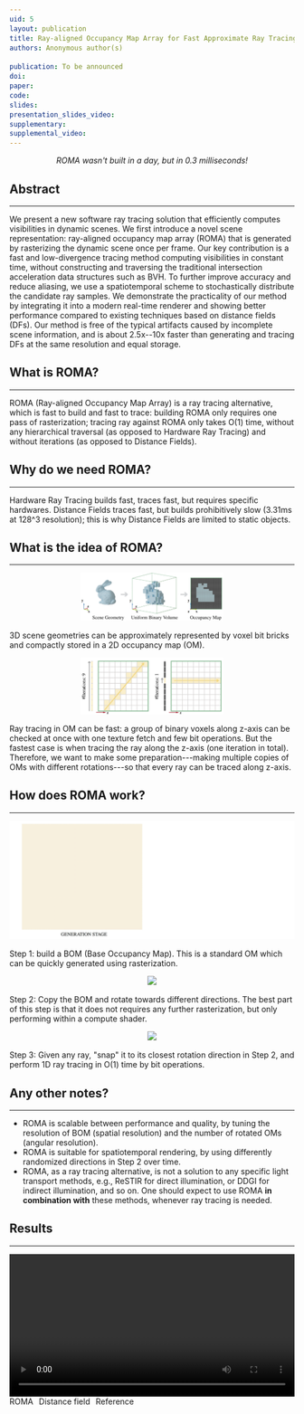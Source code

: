 ```yaml
---
uid: 5
layout: publication
title: Ray-aligned Occupancy Map Array for Fast Approximate Ray Tracing
authors: Anonymous author(s)

publication: To be announced
doi:
paper:
code:
slides:
presentation_slides_video:
supplementary:
supplemental_video:
---
```


<p style="text-align:center; font-style:italic;">ROMA wasn't built in a day, but in 0.3 milliseconds!</p>

## Abstract
---
We present a new software ray tracing solution that efficiently computes visibilities in dynamic scenes. We first introduce a novel scene representation: ray-aligned occupancy map array (ROMA) that is generated by rasterizing the dynamic scene once per frame. Our key contribution is a fast and low-divergence tracing method computing visibilities in constant time, without constructing and traversing the traditional intersection acceleration data structures such as BVH. To further improve accuracy and reduce aliasing, we use a spatiotemporal scheme to stochastically distribute the candidate ray samples. We demonstrate the practicality of our method by integrating it into a modern real-time renderer and showing better performance compared to existing techniques based on distance fields (DFs). Our method is free of the typical artifacts caused by incomplete scene information, and is about 2.5x--10x faster than generating and tracing DFs at the same resolution and equal storage.

## What is ROMA?
---
ROMA (Ray-aligned Occupancy Map Array) is a ray tracing alternative, which is fast to build and fast to trace: building ROMA only requires one pass of rasterization; tracing ray against ROMA only takes O(1) time, without any hierarchical traversal (as opposed to Hardware Ray Tracing) and without iterations (as opposed to Distance Fields).

## Why do we need ROMA?
---
Hardware Ray Tracing builds fast, traces fast, but requires specific hardwares. Distance Fields traces fast, but builds prohibitively slow (3.31ms at 128^3 resolution); this is why Distance Fields are limited to static objects.

## What is the idea of ROMA?
---
<div style="text-align:center;">
        <img src="/assets/images/pub/roma23_geom.png" style="max-width: 50%; height: auto;"/>
</div>

3D scene geometries can be approximately represented by voxel bit bricks and compactly stored in a 2D occupancy map (OM).

<div style="text-align:center;">
        <img src="/assets/images/pub/roma23_iter.png" style="max-width: 50%; height: auto;"/>
</div>

Ray tracing in OM can be fast: a group of binary voxels along z-axis can be checked at once with one texture fetch and few bit operations. But the fastest case is when tracing the ray along the z-axis (one iteration in total). Therefore, we want to make some preparation---making multiple copies of OMs with different rotations---so that every ray can be traced along z-axis.


## How does ROMA work?
---
<div style="text-align:center;">
        <img src="/assets/images/pub/roma23_step1.gif" style="max-width: 100%; height: auto;"/>
</div>

Step 1: build a BOM (Base Occupancy Map). This is a standard OM which can be quickly generated using rasterization.

<div style="text-align:center;">
        <img src="/assets/images/pub/roma23_step2.gif" style="max-width: 100%; height: auto;"/>
</div>

Step 2: Copy the BOM and rotate towards different directions. The best part of this step is that it does not requires any further rasterization, but only performing within a compute shader.

<div style="text-align:center;">
        <img src="/assets/images/pub/roma23_step3.gif" style="max-width: 100%; height: auto;"/>
</div>

Step 3: Given any ray, "snap" it to its closest rotation direction in Step 2, and perform 1D ray tracing in O(1) time by bit operations.

## Any other notes?
---
- ROMA is scalable between performance and quality, by tuning the resolution of BOM (spatial resolution) and the number of rotated OMs (angular resolution).
- ROMA is suitable for spatiotemporal rendering, by using differently randomized directions in Step 2 over time.
- ROMA, as a ray tracing alternative, is not a solution to any specific light transport methods, e.g., ReSTIR for direct illumination, or DDGI for indirect illumination, and so on. One should expect to use ROMA **in combination with** these methods, whenever ray tracing is needed.

## Results
---
<div style="display: flex;">
        <video src="/assets/videos/roma23_results1.mp4" style="width: 100%; height: auto;" controls autoplay loop></video>
</div>
<div style="display: flex; gap: 10px;"><div>ROMA</div><div>Distance field</div><div>Reference</div></div>

<!-- <div style="display: flex; gap: 10px;">
        <video src="/assets/videos/test.mp4" style="width: 50%; height: auto;" controls autoplay loop></video>
        <video src="/assets/videos/test.mp4" style="width: 50%; height: auto;" controls autoplay loop></video>
</div> -->

<!-- ## Downloads -->

<!-- TBA. -->

<!-- [Paper (23MB)]({{page.paper}}){: .btn .btn--primary} -->
<!-- [Supplementary (22MB)]({{page.supplemental_video}}){: .btn .btn--primary} -->

<!-- ## Cite -->

<!-- ## Copyright Disclaimer -->

<!-- © The Author(s). This is the author’s version of the work. It is posted here for your personal use. Not forredistribution. The definitive Version of Record is available at <a href="{{page.doi}}">DOI</a>. -->
